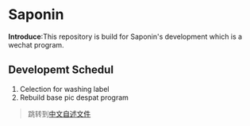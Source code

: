 # Saponin 

**Introduce**:This repository is build for Saponin's development which is a wechat program. 
## Developemt Schedul
1. Celection for washing label
2. Rebuild base pic despat program

> 跳转到[中文自述文件](https://github.com/Reagan1947/Saponin/blob/master/README_zh.md)
